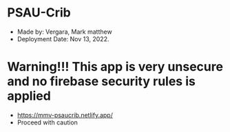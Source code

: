 # PSAU-Crib
- Made by: Vergara, Mark matthew
- Deployment Date: Nov 13, 2022.

# Warning!!! This app is very unsecure and no firebase security rules is applied
- https://mmv-psaucrib.netlify.app/
- Proceed with caution